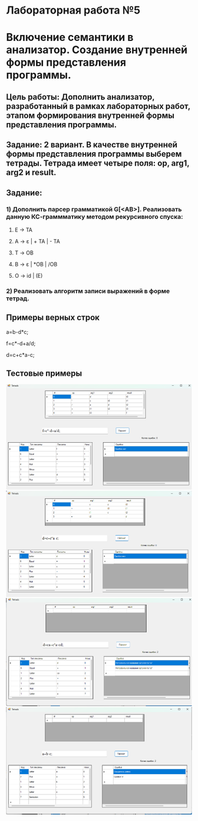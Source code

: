 # Лабораторная работа №5
# Включение семантики в анализатор. Создание внутренней формы представления программы.

## Цель работы: Дополнить анализатор, разработанный в рамках лабораторных работ, этапом формирования внутренней формы представления программы.

## Задание: 2 вариант. В качестве внутренней формы представления программы выберем тетрады. Тетрада имеет четыре поля: op, arg1, arg2 и result.

## Задание:

### 1) Дополнить парсер грамматикой G[<АВ>]. Реализовать данную КС-граммматику методом рекурсивного спуска:

1. E → TA 

2. A → ε | + TA | - TA 

3. T → ОВ 

4. В → ε | *ОВ | /ОВ 

5. О → id | (E) 

### 2) Реализовать алгоритм записи выражений в форме тетрад.

## Примеры верных строк
a=b-d*c;

f=c*-d+a/d;

d=c+c*a-c;

## Тестовые примеры
<img src="ex1.png">
<img src="ex2.png">
<img src="ex3.png">
<img src="ex4.png">

